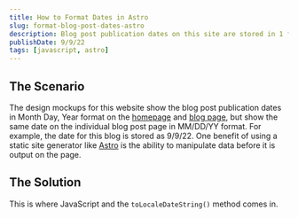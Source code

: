 ```yaml
---
title: How to Format Dates in Astro
slug: format-blog-post-dates-astro
description: Blog post publication dates on this site are stored in 1 format, but displayed in 2 formats. This post explains how that works.
publishDate: 9/9/22
tags: [javascript, astro]
---
```


## The Scenario

The design mockups for this website show the blog post publication dates in Month Day, Year format on the [homepage](/) and [blog page](/blog/), but show the same date on the individual blog post page in MM/DD/YY format. For example, the date for this blog is stored as 9/9/22. One benefit of using a static site generator like [Astro](https://astro.build) is the ability to manipulate data before it is output on the page.

## The Solution

This is where JavaScript and the `toLocaleDateString()` method comes in.
